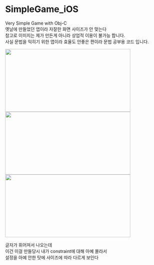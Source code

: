 # SimpleGame_iOS
Very Simple Game with Obj-C <br>
옛날에 만들었던 앱이라 자잘한 화면 사이즈가 안 맞는다 <br>
참고로 이미지는 제가 만든게 아니라 상업적 이용이 불가능 합니다.<br>
사실 문법을 익히기 위한 앱이라 효율도 안좋은 편이라 문법 공부용 코드 입니다. <br>

<img src = "https://user-images.githubusercontent.com/33897259/146507264-f4ab5d4a-6025-4777-9aec-a0576fbcd63d.png" width = "400" height = "200"/>
<img src = "https://user-images.githubusercontent.com/33897259/146507274-68052ac4-dbfe-4c02-8b2f-f2b636023442.png" width = "400" height = "200"/>
<img src = "https://user-images.githubusercontent.com/33897259/146507280-c34512e7-8d64-43b1-a0c1-18fa44a77b4f.png" width = "400" height = "200"/><br>

글자가 휘어져서 나오는데 <br>
이건 이걸 만들당시 내가 constraint에 대해 아예 몰라서 <br>
설정을 아예 안한 탓에 사이즈에 따라 다르게 보인다<br>
